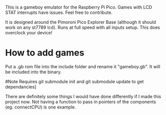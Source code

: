 This is a gameboy emulator for the Raspberry Pi Pico. Games with LCD STAT interrupts have issues. Feel free to contribute.

It is designed around the Pimoroni Pico Explorer Base (although it should work on any st7789 lcd).
Runs at full speed with all inputs setup.
This does overclock your device!

# How to add games
Put a .gb rom file into the include folder and rename it "gameboy.gb". It will be included into the binary.

#Note
Requires git submodule init and git submodule update to get dependancies]

There are definitely some things I would have done differently if I made this project now. Not having a function to pass in pointers of the components (eg. connectCPU) is one example.
